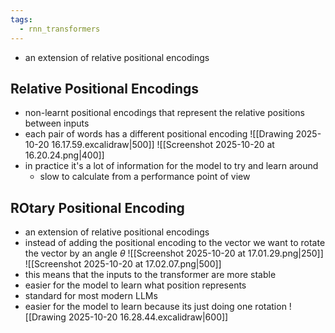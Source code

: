 ```yaml
---
tags:
  - rnn_transformers
---
```

- an extension of relative positional encodings
## Relative Positional Encodings
- non-learnt positional encodings that represent the relative positions between inputs
- each pair of words has a different positional encoding
![[Drawing 2025-10-20 16.17.59.excalidraw|500]]
![[Screenshot 2025-10-20 at 16.20.24.png|400]]
- in practice it's a lot of information for the model to try and learn around
	- slow to calculate from a performance point of view
## ROtary Positional Encoding
- an extension of relative positional encodings
- instead of adding the positional encoding to the vector we want to rotate the vector by an angle $\theta$
![[Screenshot 2025-10-20 at 17.01.29.png|250]]
![[Screenshot 2025-10-20 at 17.02.07.png|500]]
- this means that the inputs to the transformer are more stable
- easier for the model to learn what position represents
- standard for most modern LLMs
- easier for the model to learn because its just doing one rotation
![[Drawing 2025-10-20 16.28.44.excalidraw|600]]
